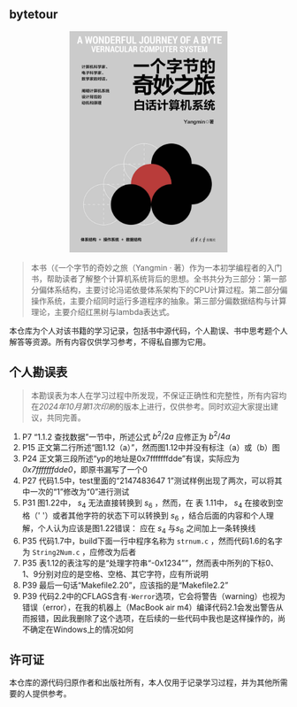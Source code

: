 ## bytetour

<div align="center">
  <img src="assets/100636-01.jpg" height="400">
</div>

> 本书（《一个字节的奇妙之旅（Yangmin · 著）作为一本初学编程者的入门书，帮助读者了解整个计算机系统背后的思想。全书共分为三部分：第一部分偏体系结构，主要讨论冯诺依曼体系架构下的CPU计算过程。第二部分偏操作系统，主要介绍同时运行多道程序的抽象。第三部分偏数据结构与计算理论，主要介绍红黑树与lambda表达式。

本仓库为个人对该书籍的学习记录，包括书中源代码，个人勘误、书中思考题个人解答等资源。所有内容仅供学习参考，不得私自挪为它用。



## 个人勘误表

> 本勘误表为本人在学习过程中所发现，不保证正确性和完整性，所有内容均在*2024年10月第1次印刷*的版本上进行，仅供参考。同时欢迎大家提出建议，共同完善。

1. P7 “1.1.2 查找数据”一节中，所述公式 $b^2/2a$ 应修正为 $b^2/4a$ 
2. P15 正文第二行所述“图1.12（a）”，然而图1.12中并没有标注（a）或（b）图
3. P24 正文第三段所述“yp的地址是0x7fffffffdde”有误，实际应为*0x7fffffffdde0*，即原书漏写了一个0
4. P27 代码1.5中，test里面的“2147483647 1”测试样例出现了两次，可以将其中一次的“1”修改为“0”进行测试
5. P31 图1.22中， $s_4$ 无法直接转换到 $s_6$ ，然而，在 表 1.11中， $s_4$ 在接收到空格（' '）或者其他字符的状态下可以转换到 $s_6$ ，结合后面的内容和个人理解，个人认为应该是图1.22错误：  应在 $s_4$ 与$s_6$ 之间加上一条转换线
6. P35 代码1.7中，build下面一行中程序名称为 `strnum.c` ，然而代码1.6的名字为 `String2Num.c` ，应修改为后者
7. P35 表1.12的表注写的是“处理字符串“-0x1234””，然而表中所列的下标0、1、9分别对应的是空格、空格、其它字符，应有所说明
8. P39 最后一句话“Makefile2.20”，应该指的是“Makefile2.2”
9. P39 代码2.2中的CFLAGS含有`-Werror`选项，它会将警告（warning）也视为错误（error），在我的机器上（MacBook air m4）编译代码2.1会发出警告从而报错，因此我删除了这个选项，在后续的一些代码中我也是这样操作的，尚不确定在Windows上的情况如何



## 许可证

本仓库的源代码归原作者和出版社所有，本人仅用于记录学习过程，并为其他所需要的人提供参考。

